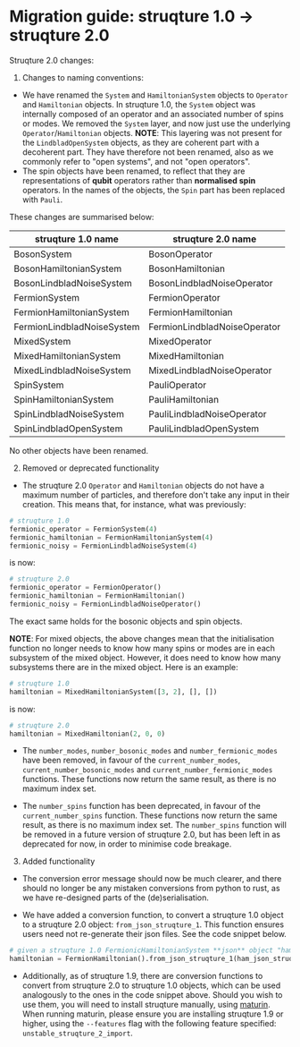 # Migration guide: struqture 1.0 -> struqture 2.0

Struqture 2.0 changes:

1) Changes to naming conventions:

* We have renamed the `System` and `HamiltonianSystem` objects to `Operator` and `Hamiltonian` objects. In struqture 1.0, the `System` object was internally composed of an operator and an associated number of spins or modes. We removed the `System` layer, and now just use the underlying `Operator`/`Hamiltonian` objects. **NOTE**: This layering was not present for the `LindbladOpenSystem` objects, as they are coherent part with a decoherent part. They have therefore not been renamed, also as we commonly refer to "open systems", and not "open operators".
* The spin objects have been renamed, to reflect that they are representations of **qubit** operators rather than **normalised spin** operators. In the names of the objects, the `Spin` part has been replaced with `Pauli`.

These changes are summarised below:

| struqture 1.0 name | struqture 2.0 name |
| ------------------ | ------------------ |
| BosonSystem | BosonOperator |
| BosonHamiltonianSystem | BosonHamiltonian |
| BosonLindbladNoiseSystem | BosonLindbladNoiseOperator |
| FermionSystem | FermionOperator |
| FermionHamiltonianSystem | FermionHamiltonian |
| FermionLindbladNoiseSystem | FermionLindbladNoiseOperator |
| MixedSystem | MixedOperator |
| MixedHamiltonianSystem | MixedHamiltonian |
| MixedLindbladNoiseSystem | MixedLindbladNoiseOperator |
| SpinSystem | PauliOperator |
| SpinHamiltonianSystem | PauliHamiltonian |
| SpinLindbladNoiseSystem | PauliLindbladNoiseOperator |
| SpinLindbladOpenSystem | PauliLindbladOpenSystem |

No other objects have been renamed.

2) Removed or deprecated functionality

* The struqture 2.0 `Operator` and `Hamiltonian` objects do not have a maximum number of particles, and therefore don't take any input in their creation. This means that, for instance, what was previously:
```python
# struqture 1.0
fermionic_operator = FermionSystem(4)
fermionic_hamiltonian = FermionHamiltonianSystem(4)
fermionic_noisy = FermionLindbladNoiseSystem(4)
```
is now:
```python
# struqture 2.0
fermionic_operator = FermionOperator()
fermionic_hamiltonian = FermionHamiltonian()
fermionic_noisy = FermionLindbladNoiseOperator()
```
The exact same holds for the bosonic objects and spin objects.

**NOTE**: For mixed objects, the above changes mean that the initialisation function no longer needs to know how many spins or modes are in each subsystem of the mixed object. However, it does need to know how many subsystems there are in the mixed object. Here is an example:
```python
# struqture 1.0 
hamiltonian = MixedHamiltonianSystem([3, 2], [], [])
```
is now:
```python
# struqture 2.0
hamiltonian = MixedHamiltonian(2, 0, 0)
```

* The `number_modes`, `number_bosonic_modes` and `number_fermionic_modes` have been removed, in favour of the `current_number_modes`, `current_number_bosonic_modes` and `current_number_fermionic_modes` functions. These functions now return the same result, as there is no maximum index set.

* The `number_spins` function has been deprecated, in favour of the `current_number_spins` function. These functions now return the same result, as there is no maximum index set. The `number_spins` function will be removed in a future version of struqture 2.0, but has been left in as deprecated for now, in order to minimise code breakage.

3) Added functionality

* The conversion error message should now be much clearer, and there should no longer be any mistaken conversions from python to rust, as we have re-designed parts of the (de)serialisation.

* We have added a conversion function, to convert a struqture 1.0 object to a struqture 2.0 object: `from_json_struqture_1`. This function ensures users need not re-generate their json files. See the code snippet below.

```python
# given a struqture 1.0 FermionicHamiltonianSystem **json** object "ham_json_struq_1", the following code will return a struqture 2.0 object
hamiltonian = FermionHamiltonian().from_json_struqture_1(ham_json_struq_1)
```

* Additionally, as of struqture 1.9, there are conversion functions to convert from struqture 2.0 to struqture 1.0 objects, which can be used analogously to the ones in the code snippet above. Should you wish to use them, you will need to install struqture manually, using [maturin](https://github.com/PyO3/maturin). When running maturin, please ensure you are installing struqture 1.9 or higher, using the `--features` flag with the following feature specified: `unstable_struqture_2_import`.